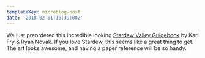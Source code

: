 ```yaml
---
templateKey: microblog-post
date: '2018-02-01T16:39:08Z'
---
```


We just preordered this incredible looking [Stardew Valley Guidebook](https://www.fangamer.com/products/stardew-valley-guidebook) by Kari Fry & Ryan Novak. If you love Stardew, this seems like a great thing to get. The art looks awesome, and having a paper reference will be so handy.

